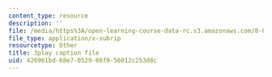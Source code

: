 ```yaml
---
content_type: resource
description: ''
file: /media/https%3A/open-learning-course-data-rc.s3.amazonaws.com/8-04-quantum-physics-i-spring-2013/426961bd68e7052986f056012c253d8c_iZKAtzK5WXM.srt
file_type: application/x-subrip
resourcetype: Other
title: 3play caption file
uid: 426961bd-68e7-0529-86f0-56012c253d8c
---
```

